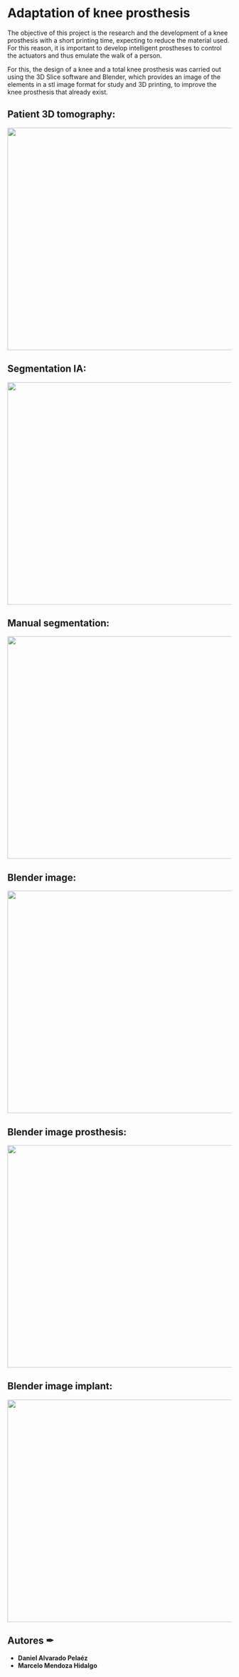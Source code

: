 # Adaptation of knee prosthesis
The objective of this project is the research and the development of a knee prosthesis with a short printing time, expecting to reduce the material used. For this reason, it is important to develop intelligent prostheses to control the actuators and thus emulate the walk of a person.

For this, the design of a knee and a total knee prosthesis was carried out using the 3D Slice software
and Blender, which provides an image of the elements in a stl image format for study and 3D printing, to
improve the knee prosthesis that already exist.

## Patient 3D tomography:

<img src="https://user-images.githubusercontent.com/69557269/216721528-bdce43c7-fcf7-4629-bd42-425bdac61bb3.png" width="700" height="500">

## Segmentation IA:

<img src="https://user-images.githubusercontent.com/69557269/216721609-97626cfc-c29f-473c-8236-a3ef03cd6bb0.png" width="700" height="500">

## Manual segmentation:

<img src="https://user-images.githubusercontent.com/69557269/216721745-ecb81ac0-536b-4aeb-a4a6-4b9d123e6e24.png" width="700" height="500">

## Blender image:

<img src="https://user-images.githubusercontent.com/69557269/216721929-9df27625-8e43-47e7-979f-4ad8dde753ec.png" width="700" height="500">

## Blender image prosthesis:

<img src="https://user-images.githubusercontent.com/69557269/216722019-dd3349b0-0ddf-46b5-9714-4660122fa0c3.png" width="700" height="500">

## Blender image implant:

<img src="https://user-images.githubusercontent.com/69557269/216722377-97883f7e-dab0-4830-9e85-4a274340ba9a.png" width="700" height="500">

## Autores ✒

* **Daniel Alvarado Pelaéz** 
* **Marcelo Mendoza Hidalgo** 
